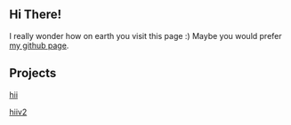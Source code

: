 ## Hi There!
I really wonder how on earth you visit this page :) Maybe you would prefer [my github page](https://github.com/gtanisik/).

## Projects
[hii](https://gtanisik.github.io/projects/hii)

[hiiv2](https://gtanisik.github.io/projects/hiiv2)
